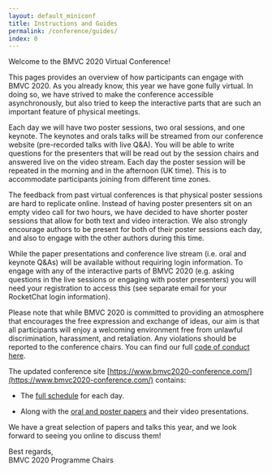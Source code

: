 ```yaml
---
layout: default_miniconf
title: Instructions and Guides
permalink: /conference/guides/
index: 0
---
```


Welcome to the BMVC 2020 Virtual Conference!   

This pages provides an overview of how participants can engage with BMVC 2020. As you already know, this year we have gone fully virtual. In doing so, we have strived to make the conference accessible asynchronously, but also tried to keep the interactive parts that are such an important feature of physical meetings.   

Each day we will have two poster sessions, two oral sessions, and one keynote. The keynotes and orals talks will be streamed from our conference website (pre-recorded talks with live Q&A). You will be able to write questions for the presenters that will be read out by the session chairs and answered live on the video stream. Each day the poster session will be repeated in the morning and in the afternoon (UK time). This is to accommodate participants joining from different time zones.   

The feedback from past virtual conferences is that physical poster sessions are hard to replicate online. Instead of having poster presenters sit on an empty video call for two hours, we have decided to have shorter poster sessions that allow for both text and video interaction. We also strongly encourage authors to be present for both of their poster sessions each day, and also to engage with the other authors during this time.   

While the paper presentations and conference live stream (i.e. oral and keynote Q&As) will be available without requiring login information. To engage with any of the interactive parts of BMVC 2020 (e.g. asking questions in the live sessions or engaging with poster presenters) you will need your registration to access this (see separate email for your RocketChat login information).   

Please note that while BMVC 2020 is committed to providing an atmosphere that encourages the free expression and exchange of ideas, our aim is that all participants will enjoy a welcoming environment free from unlawful discrimination, harassment, and retaliation. Any violations should be reported to the conference chairs. You can find our full [code of conduct here]({{site.baseurl}}/programme/code-of-conduct/).

The updated conference site [https://www.bmvc2020-conference.com/](https://www.bmvc2020-conference.com/) contains:

- The [full schedule]({{site.baseurl}}/conference/schedule/) for each day.

- Along with the [oral and poster papers]({{site.baseurl}}/conference/papers/) and their video presentations.  

We have a great selection of papers and talks this year, and we look forward to seeing you online to discuss them! 

Best regards,    
BMVC 2020 Programme Chairs
